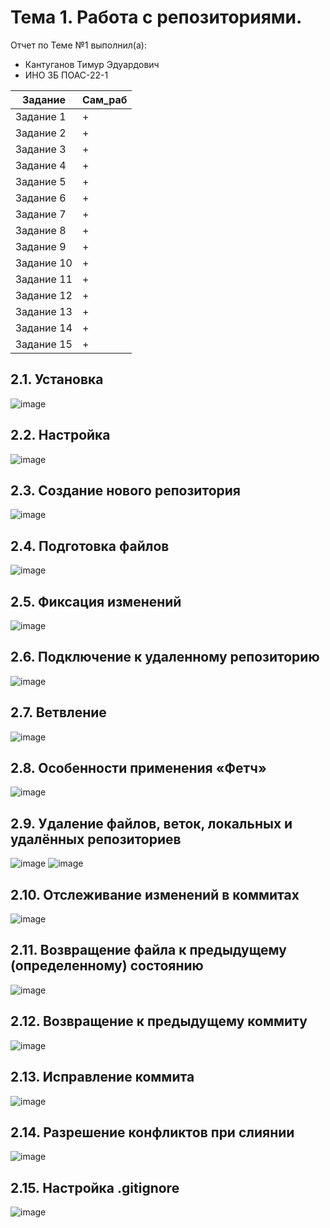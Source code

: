 # Тема 1. Работа с репозиториями.
Отчет по Теме №1 выполнил(а):
- Кантуганов Тимур Эдуардович
- ИНО ЗБ ПОАС-22-1

| Задание | Сам_раб |
| ------ | ------ |
| Задание 1 | + |
| Задание 2 | + |
| Задание 3 | + |
| Задание 4 | + |
| Задание 5 | + |
| Задание 6 | + |
| Задание 7 | + |
| Задание 8 | + |
| Задание 9 | + |
| Задание 10 | + |
| Задание 11 | + |
| Задание 12 | + |
| Задание 13 | + |
| Задание 14 | + |
| Задание 15 | + |

## 2.1. Установка
![image](https://github.com/ImPussy/Labs/blob/%D0%A2%D0%B5%D0%BC%D0%B0_1/picturesLab1/1.JPG)

## 2.2. Настройка
![image](https://github.com/ImPussy/Labs/blob/%D0%A2%D0%B5%D0%BC%D0%B0_1/picturesLab1/2.jpg)
## 2.3. Создание нового репозитория
![image](https://github.com/ImPussy/Labs/blob/%D0%A2%D0%B5%D0%BC%D0%B0_1/picturesLab1/3.JPG)

## 2.4. Подготовка файлов
![image](https://github.com/ImPussy/Labs/blob/%D0%A2%D0%B5%D0%BC%D0%B0_1/picturesLab1/4.JPG)

## 2.5. Фиксация изменений
![image](https://github.com/ImPussy/Labs/blob/%D0%A2%D0%B5%D0%BC%D0%B0_1/picturesLab1/5.JPG)

## 2.6. Подключение к удаленному репозиторию
![image](https://github.com/ImPussy/Labs/blob/%D0%A2%D0%B5%D0%BC%D0%B0_1/picturesLab1/6.JPG)

## 2.7. Ветвление
![image](https://github.com/ImPussy/Labs/blob/%D0%A2%D0%B5%D0%BC%D0%B0_1/picturesLab1/7.JPG)

## 2.8. Особенности применения «Фетч»
![image](https://github.com/ImPussy/Labs/blob/%D0%A2%D0%B5%D0%BC%D0%B0_1/picturesLab1/8.JPG)

## 2.9. Удаление файлов, веток, локальных и удалённых репозиториев
![image](https://github.com/ImPussy/Labs/blob/%D0%A2%D0%B5%D0%BC%D0%B0_1/picturesLab1/9.JPG)
![image](https://github.com/ImPussy/Labs/blob/%D0%A2%D0%B5%D0%BC%D0%B0_1/picturesLab1/9.2.JPG)

## 2.10. Отслеживание изменений в коммитах
![image](https://github.com/ImPussy/Labs/blob/%D0%A2%D0%B5%D0%BC%D0%B0_1/picturesLab1/10.JPG)
## 2.11. Возвращение файла к предыдущему (определенному) состоянию
![image](https://github.com/ImPussy/Labs/blob/%D0%A2%D0%B5%D0%BC%D0%B0_1/picturesLab1/11.JPG)

## 2.12. Возвращение к предыдущему коммиту
![image](https://github.com/ImPussy/Labs/blob/%D0%A2%D0%B5%D0%BC%D0%B0_1/picturesLab1/12.JPG)

## 2.13. Исправление коммита
![image](https://github.com/ImPussy/Labs/blob/%D0%A2%D0%B5%D0%BC%D0%B0_1/picturesLab1/13.JPG)

## 2.14. Разрешение конфликтов при слиянии
![image](https://github.com/ImPussy/Labs/blob/%D0%A2%D0%B5%D0%BC%D0%B0_1/picturesLab1/14.JPG)

## 2.15. Настройка .gitignore
![image](https://github.com/ImPussy/Labs/blob/%D0%A2%D0%B5%D0%BC%D0%B0_1/picturesLab1/15.JPG)
